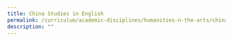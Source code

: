 ```yaml
---
title: China Studies in English
permalink: /curriculum/academic-disciplines/humanities-n-the-arts/china-studies-in-english/
description: ""
---
```

